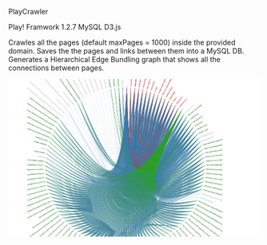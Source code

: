 PlayCrawler

Play! Framwork 1.2.7
MySQL
D3.js


Crawles all the pages (default maxPages = 1000) inside the provided domain.
Saves the the pages and links between them into a MySQL DB.
Generates a Hierarchical Edge Bundling graph that shows all the connections
between pages.


![Screen Shot](/screen.png?raw=true "Graph Example")

